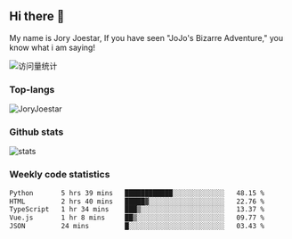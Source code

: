 ## Hi there 👋

My name is Jory Joestar, If you have seen "JoJo's Bizarre Adventure," you know what i am saying! 

<img src="https://komarev.com/ghpvc/?username=JoryJoestar&label=Views&color=0e75b6&style=flat" alt="访问量统计" />

### Top-langs

<p><img src="https://github-readme-stats.vercel.app/api/top-langs?username=JoryJoestar&show_icons=true&locale=en&layout=compact&size_weight=0&count_weight=1" alt="JoryJoestar" /></p>   

### Github stats

<picture>
  <source
    srcset="https://github-readme-stats-au6v.vercel.app/api?username=JoryJoestar&count_private=true&show_icons=true"
    media="(prefers-color-scheme: dark)"
  />
  <source
    srcset="https://github-readme-stats-au6v.vercel.app/api?username=JoryJoestar&count_private=true&show_icons=true"
    media="(prefers-color-scheme: light), (prefers-color-scheme: no-preference)"
  />
  <img src="https://github-readme-stats-au6v.vercel.app/api?username=JoryJoestar&count_private=true&show_icons=true&hide_rank=true" alt="stats"/>
</picture>

###  Weekly code statistics

<!--START_SECTION:waka-->

```txt
Python       5 hrs 39 mins   ████████████░░░░░░░░░░░░░   48.15 %
HTML         2 hrs 40 mins   █████▓░░░░░░░░░░░░░░░░░░░   22.76 %
TypeScript   1 hr 34 mins    ███▒░░░░░░░░░░░░░░░░░░░░░   13.37 %
Vue.js       1 hr 8 mins     ██▒░░░░░░░░░░░░░░░░░░░░░░   09.77 %
JSON         24 mins         █░░░░░░░░░░░░░░░░░░░░░░░░   03.43 %
```

<!--END_SECTION:waka-->
